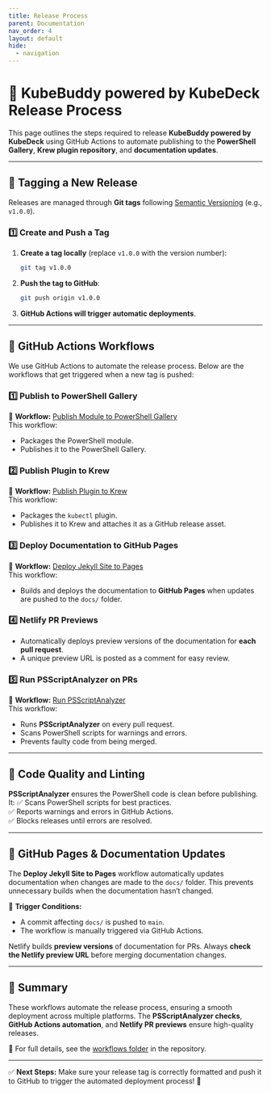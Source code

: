 ```yaml
---
title: Release Process
parent: Documentation
nav_order: 4
layout: default
hide:
  - navigation
---
```


# 🚀 KubeBuddy powered by KubeDeck Release Process

This page outlines the steps required to release **KubeBuddy powered by KubeDeck** using GitHub Actions to automate publishing to the **PowerShell Gallery**, **Krew plugin repository**, and **documentation updates**.

---

## 🔹 Tagging a New Release

Releases are managed through **Git tags** following [Semantic Versioning](https://semver.org/) (e.g., `v1.0.0`).

### **1️⃣ Create and Push a Tag**

1. **Create a tag locally** (replace `v1.0.0` with the version number):
   ```bash
   git tag v1.0.0
   ```
2. **Push the tag to GitHub**:
   ```bash
   git push origin v1.0.0
   ```
3. **GitHub Actions will trigger automatic deployments**.

---

## 🔹 GitHub Actions Workflows

We use GitHub Actions to automate the release process. Below are the workflows that get triggered when a new tag is pushed:

### **1️⃣ Publish to PowerShell Gallery**
📌 **Workflow:** [Publish Module to PowerShell Gallery](https://github.com/KubeDeckio/KubeBuddy/blob/main/.github/workflows/publish-psgal.yml)  
This workflow:
- Packages the PowerShell module.
- Publishes it to the PowerShell Gallery.

### **2️⃣ Publish Plugin to Krew**
📌 **Workflow:** [Publish Plugin to Krew](https://github.com/KubeDeckio/KubeBuddy/blob/main/.github/workflows/publish-krewplugin.yaml)  
This workflow:
- Packages the `kubectl` plugin.
- Publishes it to Krew and attaches it as a GitHub release asset.

### **3️⃣ Deploy Documentation to GitHub Pages**
📌 **Workflow:** [Deploy Jekyll Site to Pages](https://github.com/KubeDeckio/KubeBuddy/blob/main/.github/workflows/deploy-docs.yml)  
This workflow:
- Builds and deploys the documentation to **GitHub Pages** when updates are pushed to the `docs/` folder.

### **4️⃣ Netlify PR Previews**
- Automatically deploys preview versions of the documentation for **each pull request**.
- A unique preview URL is posted as a comment for easy review.

### **5️⃣ Run PSScriptAnalyzer on PRs**
📌 **Workflow:** [Run PSScriptAnalyzer](https://github.com/KubeDeckio/KubeBuddy/blob/main/.github/workflows/PSScriptAnalyzer.yaml)  
This workflow:
- Runs **PSScriptAnalyzer** on every pull request.
- Scans PowerShell scripts for warnings and errors.
- Prevents faulty code from being merged.

---

## 🔹 Code Quality and Linting

**PSScriptAnalyzer** ensures the PowerShell code is clean before publishing. It:
✅ Scans PowerShell scripts for best practices.  
✅ Reports warnings and errors in GitHub Actions.  
✅ Blocks releases until errors are resolved.

---

## 🔹 GitHub Pages & Documentation Updates

The **Deploy Jekyll Site to Pages** workflow automatically updates documentation when changes are made to the `docs/` folder. This prevents unnecessary builds when the documentation hasn’t changed.

📌 **Trigger Conditions:**
- A commit affecting `docs/` is pushed to `main`.
- The workflow is manually triggered via GitHub Actions.

Netlify builds **preview versions** of documentation for PRs. Always **check the Netlify preview URL** before merging documentation changes.

---

## 🔹 Summary

These workflows automate the release process, ensuring a smooth deployment across multiple platforms. The **PSScriptAnalyzer checks**, **GitHub Actions automation**, and **Netlify PR previews** ensure high-quality releases.

📌 For full details, see the [workflows folder](https://github.com/KubeDeckio/KubeBuddy/tree/main/.github/workflows) in the repository.

---

✅ **Next Steps:** Make sure your release tag is correctly formatted and push it to GitHub to trigger the automated deployment process! 🚀

